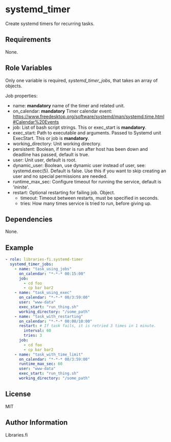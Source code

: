 systemd_timer
=========

Create systemd timers for recurring tasks.

Requirements
------------

None.

Role Variables
--------------

Only one variable is required, *systemd_timer_jobs*, that takes an array of objects.

Job properties:
* name: **mandatory** name of the timer and related unit.
* on_calendar: **mandatory** Timer calendar event: https://www.freedesktop.org/software/systemd/man/systemd.time.html#Calendar%20Events
* job: List of bash script strings. This or exec_start is **mandatory**.
* exec_start: Path to executable and arguments. Passed to Systemd unit ExecStart. This or job is **mandatory**.
* working_directory: Unit working directory.
* persistent: Boolean, if timer is run after host has been down and deadline has passed, default is true.
* user: Unit user, default is root.
* dynamic_user: Boolean, use dynamic user instead of user, see: systemd.exec(5). Default is false.
  Use this if you want to skip creating an user and no special permissions are needed.
* runtime_max_sec: Configure timeout for running the service, default is 'ininite'.
* restart: Optional restarting for failing job. Object.
    * timeout: Timeout between restarts, must be specified in seconds.
    * tries: How many times service is tried to run, before giving up.

Dependencies
------------

None.

Example
----------------
```yaml
- role: libraries-fi.systemd-timer
  systemd_timer_jobs:
    - name: "task_using_jobs"
      on_calendar: "*-*-* 00:15:00"
      job:
        - cd foo
        - cp bar bar2
    - name: "task_using_exec"
      on_calendar: "*-*-* 00/3:59:00"
      user: "www-data"
      exec_start: "run_thing.sh"
      working_directory: "/some_path"
    - name: "task_with_restarting"
      on_calendar: "*-*-* 00:00/10:00"
      restart: # If task fails, it is retried 3 times in 1 minute.
        interval: 60
        tries: 3
      job:
        - cd foo
        - cp bar bar2
    - name: "task_with_time_limit"
      on_calendar: "*-*-* 00/3:59:00"
      runtime_max_sec: 60
      user: "www-data"
      exec_start: "run_thing.sh"
      working_directory: "/some_path"
```

License
-------

MIT

Author Information
------------------

Libraries.fi
